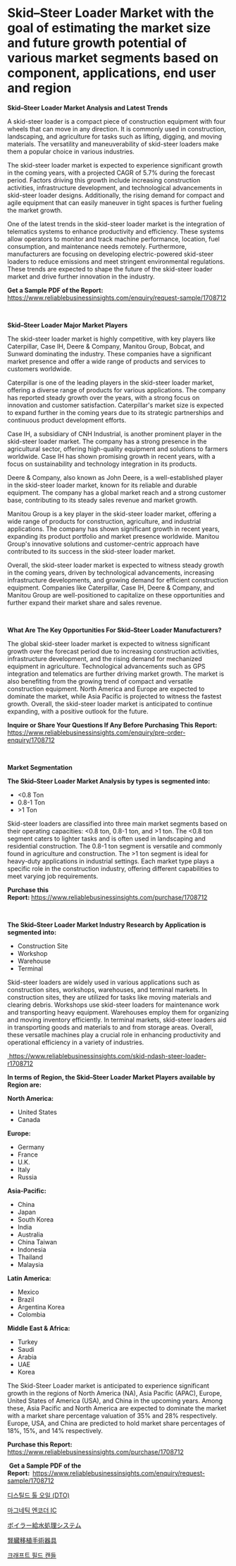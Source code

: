 <p><h1>Skid–Steer Loader Market with the goal of estimating the market size and future growth potential of various market segments based on component, applications, end user and region</h1></p><p><strong>Skid–Steer Loader Market Analysis and Latest Trends</strong></p>
<p><p>A skid-steer loader is a compact piece of construction equipment with four wheels that can move in any direction. It is commonly used in construction, landscaping, and agriculture for tasks such as lifting, digging, and moving materials. The versatility and maneuverability of skid-steer loaders make them a popular choice in various industries.</p><p>The skid-steer loader market is expected to experience significant growth in the coming years, with a projected CAGR of 5.7% during the forecast period. Factors driving this growth include increasing construction activities, infrastructure development, and technological advancements in skid-steer loader designs. Additionally, the rising demand for compact and agile equipment that can easily maneuver in tight spaces is further fueling the market growth.</p><p>One of the latest trends in the skid-steer loader market is the integration of telematics systems to enhance productivity and efficiency. These systems allow operators to monitor and track machine performance, location, fuel consumption, and maintenance needs remotely. Furthermore, manufacturers are focusing on developing electric-powered skid-steer loaders to reduce emissions and meet stringent environmental regulations. These trends are expected to shape the future of the skid-steer loader market and drive further innovation in the industry.</p></p>
<p><strong>Get a Sample PDF of the Report:&nbsp;</strong> <a href="https://www.reliablebusinessinsights.com/enquiry/request-sample/1708712">https://www.reliablebusinessinsights.com/enquiry/request-sample/1708712</a></p>
<p>&nbsp;</p>
<p><strong>Skid–Steer Loader Major Market Players</strong></p>
<p><p>The skid-steer loader market is highly competitive, with key players like Caterpillar, Case IH, Deere & Company, Manitou Group, Bobcat, and Sunward dominating the industry. These companies have a significant market presence and offer a wide range of products and services to customers worldwide.</p><p>Caterpillar is one of the leading players in the skid-steer loader market, offering a diverse range of products for various applications. The company has reported steady growth over the years, with a strong focus on innovation and customer satisfaction. Caterpillar's market size is expected to expand further in the coming years due to its strategic partnerships and continuous product development efforts.</p><p>Case IH, a subsidiary of CNH Industrial, is another prominent player in the skid-steer loader market. The company has a strong presence in the agricultural sector, offering high-quality equipment and solutions to farmers worldwide. Case IH has shown promising growth in recent years, with a focus on sustainability and technology integration in its products.</p><p>Deere & Company, also known as John Deere, is a well-established player in the skid-steer loader market, known for its reliable and durable equipment. The company has a global market reach and a strong customer base, contributing to its steady sales revenue and market growth.</p><p>Manitou Group is a key player in the skid-steer loader market, offering a wide range of products for construction, agriculture, and industrial applications. The company has shown significant growth in recent years, expanding its product portfolio and market presence worldwide. Manitou Group's innovative solutions and customer-centric approach have contributed to its success in the skid-steer loader market.</p><p>Overall, the skid-steer loader market is expected to witness steady growth in the coming years, driven by technological advancements, increasing infrastructure developments, and growing demand for efficient construction equipment. Companies like Caterpillar, Case IH, Deere & Company, and Manitou Group are well-positioned to capitalize on these opportunities and further expand their market share and sales revenue.</p></p>
<p>&nbsp;</p>
<p><strong>What Are The Key Opportunities For Skid–Steer Loader Manufacturers?</strong></p>
<p><p>The global skid-steer loader market is expected to witness significant growth over the forecast period due to increasing construction activities, infrastructure development, and the rising demand for mechanized equipment in agriculture. Technological advancements such as GPS integration and telematics are further driving market growth. The market is also benefiting from the growing trend of compact and versatile construction equipment. North America and Europe are expected to dominate the market, while Asia Pacific is projected to witness the fastest growth. Overall, the skid-steer loader market is anticipated to continue expanding, with a positive outlook for the future.</p></p>
<p><strong>Inquire or Share Your Questions If Any Before Purchasing This Report:</strong> <a href="https://www.reliablebusinessinsights.com/enquiry/pre-order-enquiry/1708712">https://www.reliablebusinessinsights.com/enquiry/pre-order-enquiry/1708712</a></p>
<p>&nbsp;</p>
<p><strong>Market Segmentation</strong></p>
<p><strong>The Skid–Steer Loader Market Analysis by types is segmented into:</strong></p>
<p><ul><li><0.8 Ton</li><li>0.8-1 Ton</li><li>>1 Ton</li></ul></p>
<p><p>Skid-steer loaders are classified into three main market segments based on their operating capacities: <0.8 ton, 0.8-1 ton, and >1 ton. The <0.8 ton segment caters to lighter tasks and is often used in landscaping and residential construction. The 0.8-1 ton segment is versatile and commonly found in agriculture and construction. The >1 ton segment is ideal for heavy-duty applications in industrial settings. Each market type plays a specific role in the construction industry, offering different capabilities to meet varying job requirements.</p></p>
<p><strong>Purchase this Report:&nbsp;</strong><a href="https://www.reliablebusinessinsights.com/purchase/1708712">https://www.reliablebusinessinsights.com/purchase/1708712</a></p>
<p>&nbsp;</p>
<p><strong>The Skid–Steer Loader Market Industry Research by Application is segmented into:</strong></p>
<p><ul><li>Construction Site</li><li>Workshop</li><li>Warehouse</li><li>Terminal</li></ul></p>
<p><p>Skid-steer loaders are widely used in various applications such as construction sites, workshops, warehouses, and terminal markets. In construction sites, they are utilized for tasks like moving materials and clearing debris. Workshops use skid-steer loaders for maintenance work and transporting heavy equipment. Warehouses employ them for organizing and moving inventory efficiently. In terminal markets, skid-steer loaders aid in transporting goods and materials to and from storage areas. Overall, these versatile machines play a crucial role in enhancing productivity and operational efficiency in a variety of industries.</p></p>
<p><a href="https://www.reliablebusinessinsights.com/skid-ndash-steer-loader-r1708712">&nbsp;https://www.reliablebusinessinsights.com/skid-ndash-steer-loader-r1708712</a></p>
<p><strong>In terms of Region, the Skid–Steer Loader Market Players available by Region are:</strong></p>
<p>
    <p> <strong> North America: </strong>
        <ul>
            <li>United States</li>
            <li>Canada</li>
        </ul>
        </p> 
    <p> <strong> Europe: </strong>
        <ul>
            <li>Germany</li>
            <li>France</li>
            <li>U.K.</li>
            <li>Italy</li>
            <li>Russia</li>
        </ul>
        </p> 
    <p> <strong> Asia-Pacific: </strong>
        <ul>
            <li>China</li>
            <li>Japan</li>
            <li>South Korea</li>
            <li>India</li>
            <li>Australia</li>
            <li>China Taiwan</li>
            <li>Indonesia</li>
            <li>Thailand</li>
            <li>Malaysia</li>
        </ul>
        </p> 
    <p> <strong> Latin America: </strong>
        <ul>
            <li>Mexico</li>
            <li>Brazil</li>
            <li>Argentina Korea</li>
            <li>Colombia</li>
        </ul>
        </p> 
    <p> <strong> Middle East & Africa: </strong>
        <ul>
            <li>Turkey</li>
            <li>Saudi</li>
            <li>Arabia</li>
            <li>UAE</li>
            <li>Korea</li>
        </ul>
    </p>
    </p>
<p><p>The Skid-Steer Loader market is anticipated to experience significant growth in the regions of North America (NA), Asia Pacific (APAC), Europe, United States of America (USA), and China in the upcoming years. Among these, Asia Pacific and North America are expected to dominate the market with a market share percentage valuation of 35% and 28% respectively. Europe, USA, and China are predicted to hold market share percentages of 18%, 15%, and 14% respectively.</p></p>
<p><strong>Purchase this Report: </strong><a href="https://www.reliablebusinessinsights.com/purchase/1708712">https://www.reliablebusinessinsights.com/purchase/1708712</a></p>
<p>&nbsp;<strong>Get a Sample PDF of the Report:&nbsp;&nbsp;</strong><a href="https://www.reliablebusinessinsights.com/enquiry/request-sample/1708712">https://www.reliablebusinessinsights.com/enquiry/request-sample/1708712</a></p>
<p><strong></strong></p>
<p><p><a href="https://github.com/vdhdwjyp90142/Market-Research-Report-List-2/blob/main/5558888109962.md">디스틸드 톨 오일 (DTO)</a></p><p><a href="https://medium.com/@antosuigrtley99783676/%EC%9E%90%EB%A0%A5-%EC%97%94%EC%BD%94%EB%8D%94-ic-%EC%8B%9C%EC%9E%A5%EC%9D%80-%EC%8B%9C%EC%9E%A5-%EC%A0%90%EC%9C%A0%EC%9C%A8-%ED%81%AC%EA%B8%B0-%EB%B0%8F-2031%EB%85%84%EA%B9%8C%EC%A7%80-%EC%98%88%EC%83%81%EB%90%9C-%EC%98%88%EC%B8%A1%EC%97%90-%EC%A3%BC%EB%AA%A9%ED%95%9C%EB%8B%A4-dbbca3f19cee">마그네틱 엔코더 IC</a></p><p><a href="https://medium.com/@elmorunolfsson2023/%E3%83%9C%E3%82%A4%E3%83%A9%E3%83%BC%E7%B5%A6%E6%B0%B4%E5%87%A6%E7%90%86%E3%82%B7%E3%82%B9%E3%83%86%E3%83%A0%E5%B8%82%E5%A0%B4%E3%81%AE%E6%B4%9E%E5%AF%9F-%E5%B8%82%E5%A0%B4%E3%81%AE%E3%83%88%E3%83%AC%E3%83%B3%E3%83%89-%E6%88%90%E9%95%B7-2024%E5%B9%B4%E3%81%8B%E3%82%892031%E5%B9%B4%E3%81%BE%E3%81%A7%E3%81%AE%E4%BA%88%E6%B8%AC-38f819e4ee50">ボイラー給水処理システム</a></p><p><a href="https://github.com/lababdou/Market-Research-Report-List-4/blob/main/6508904125577.md">腎臓移植手術器具</a></p><p><a href="https://medium.com/@ukaszduda1/%ED%81%AC%EB%9E%98%ED%94%84%ED%8A%B8-%ED%95%84%EB%93%9C-%EC%BA%94%EB%93%A4-%EC%8B%9C%EC%9E%A5-%EC%A0%90%EC%9C%A0%EC%9C%A8-%EB%B3%80%ED%99%94-%EB%B0%8F-%EC%8B%9C%EC%9E%A5-%EC%84%B1%EC%9E%A5-%ED%8A%B8%EB%A0%8C%EB%93%9C-2024-2031-76577d3db18d">크래프트 필드 캔들</a></p></p>